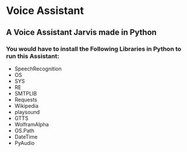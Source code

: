 # Voice Assistant
## A Voice Assistant Jarvis made in Python
### You would have to install the Following Libraries in Python to run this Assistant:
* SpeechRecognition
* OS
* SYS
* RE
* SMTPLIB
* Requests
* Wikipedia
* playsound
* GTTS
* WolframAlpha
* OS.Path
* DateTime
* PyAudio
